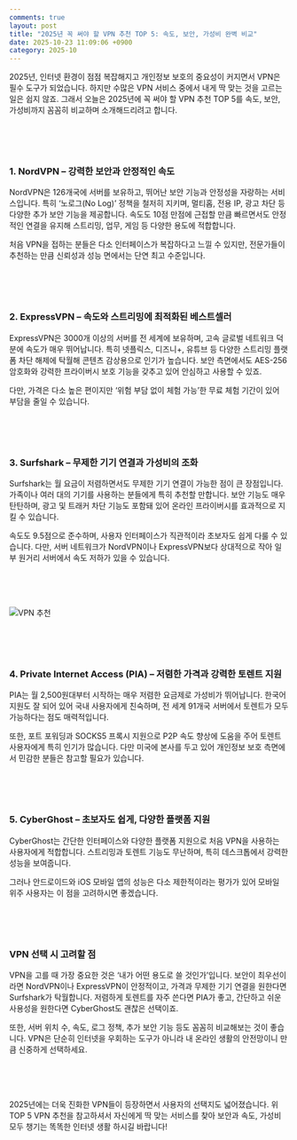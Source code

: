 ```yaml
---
comments: true
layout: post
title: "2025년 꼭 써야 할 VPN 추천 TOP 5: 속도, 보안, 가성비 완벽 비교"
date: 2025-10-23 11:09:06 +0900
category: 2025-10
---
```


2025년, 인터넷 환경이 점점 복잡해지고 개인정보 보호의 중요성이 커지면서 VPN은 필수 도구가 되었습니다. 하지만 수많은 VPN 서비스 중에서 내게 딱 맞는 것을 고르는 일은 쉽지 않죠. 그래서 오늘은 2025년에 꼭 써야 할 VPN 추천 TOP 5를 속도, 보안, 가성비까지 꼼꼼히 비교하며 소개해드리려고 합니다.  

<br><br><br>

### 1. NordVPN – 강력한 보안과 안정적인 속도  

NordVPN은 126개국에 서버를 보유하고, 뛰어난 보안 기능과 안정성을 자랑하는 서비스입니다. 특히 ‘노로그(No Log)’ 정책을 철저히 지키며, 멀티홉, 전용 IP, 광고 차단 등 다양한 추가 보안 기능을 제공합니다. 속도도 10점 만점에 근접할 만큼 빠르면서도 안정적인 연결을 유지해 스트리밍, 업무, 게임 등 다양한 용도에 적합합니다.  

처음 VPN을 접하는 분들은 다소 인터페이스가 복잡하다고 느낄 수 있지만, 전문가들이 추천하는 만큼 신뢰성과 성능 면에서는 단연 최고 수준입니다.  

<br><br><br>

### 2. ExpressVPN – 속도와 스트리밍에 최적화된 베스트셀러  

ExpressVPN은 3000개 이상의 서버를 전 세계에 보유하며, 고속 글로벌 네트워크 덕분에 속도가 매우 뛰어납니다. 특히 넷플릭스, 디즈니+, 유튜브 등 다양한 스트리밍 플랫폼 차단 해제에 탁월해 콘텐츠 감상용으로 인기가 높습니다. 보안 측면에서도 AES-256 암호화와 강력한 프라이버시 보호 기능을 갖추고 있어 안심하고 사용할 수 있죠.  

다만, 가격은 다소 높은 편이지만 ‘위험 부담 없이 체험 가능’한 무료 체험 기간이 있어 부담을 줄일 수 있습니다.  

<br><br><br>

### 3. Surfshark – 무제한 기기 연결과 가성비의 조화  

Surfshark는 월 요금이 저렴하면서도 무제한 기기 연결이 가능한 점이 큰 장점입니다. 가족이나 여러 대의 기기를 사용하는 분들에게 특히 추천할 만합니다. 보안 기능도 매우 탄탄하며, 광고 및 트래커 차단 기능도 포함돼 있어 온라인 프라이버시를 효과적으로 지킬 수 있습니다.  

속도도 9.5점으로 준수하며, 사용자 인터페이스가 직관적이라 초보자도 쉽게 다룰 수 있습니다. 다만, 서버 네트워크가 NordVPN이나 ExpressVPN보다 상대적으로 작아 일부 원거리 서버에서 속도 저하가 있을 수 있습니다.  

<br><br><br>

![VPN 추천](https://images.unsplash.com/photo-1603985529862-9e12198c9a60?crop=entropy&cs=tinysrgb&fit=max&fm=jpg&ixid=M3w4MTk5NDN8MHwxfHNlYXJjaHwxfHxWUE58ZW58MHx8fHwxNzYxMTg1MzIxfDA&ixlib=rb-4.1.0&q=80&w=400)  

<br><br><br>

### 4. Private Internet Access (PIA) – 저렴한 가격과 강력한 토렌트 지원  

PIA는 월 2,500원대부터 시작하는 매우 저렴한 요금제로 가성비가 뛰어납니다. 한국어 지원도 잘 되어 있어 국내 사용자에게 친숙하며, 전 세계 91개국 서버에서 토렌트가 모두 가능하다는 점도 매력적입니다.  

또한, 포트 포워딩과 SOCKS5 프록시 지원으로 P2P 속도 향상에 도움을 주어 토렌트 사용자에게 특히 인기가 많습니다. 다만 미국에 본사를 두고 있어 개인정보 보호 측면에서 민감한 분들은 참고할 필요가 있습니다.  

<br><br><br>

### 5. CyberGhost – 초보자도 쉽게, 다양한 플랫폼 지원  

CyberGhost는 간단한 인터페이스와 다양한 플랫폼 지원으로 처음 VPN을 사용하는 사용자에게 적합합니다. 스트리밍과 토렌트 기능도 무난하며, 특히 데스크톱에서 강력한 성능을 보여줍니다.  

그러나 안드로이드와 iOS 모바일 앱의 성능은 다소 제한적이라는 평가가 있어 모바일 위주 사용자는 이 점을 고려하시면 좋겠습니다.  

<br><br><br>

### VPN 선택 시 고려할 점  

VPN을 고를 때 가장 중요한 것은 ‘내가 어떤 용도로 쓸 것인가’입니다. 보안이 최우선이라면 NordVPN이나 ExpressVPN이 안정적이고, 가격과 무제한 기기 연결을 원한다면 Surfshark가 탁월합니다. 저렴하게 토렌트를 자주 쓴다면 PIA가 좋고, 간단하고 쉬운 사용성을 원한다면 CyberGhost도 괜찮은 선택이죠.  

또한, 서버 위치 수, 속도, 로그 정책, 추가 보안 기능 등도 꼼꼼히 비교해보는 것이 좋습니다. VPN은 단순히 인터넷을 우회하는 도구가 아니라 내 온라인 생활의 안전망이니 만큼 신중하게 선택하세요.  

<br><br><br>

2025년에는 더욱 진화한 VPN들이 등장하면서 사용자의 선택지도 넓어졌습니다. 위 TOP 5 VPN 추천을 참고하셔서 자신에게 딱 맞는 서비스를 찾아 보안과 속도, 가성비 모두 챙기는 똑똑한 인터넷 생활 하시길 바랍니다!